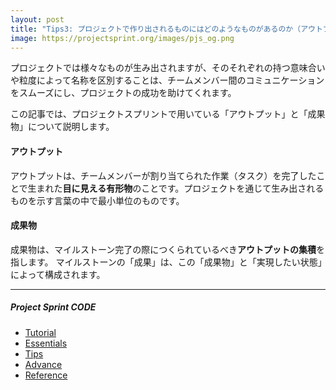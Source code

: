 ```yaml
---
layout: post
title: "Tips3: プロジェクトで作り出されるものにはどのようなものがあるのか（アウトプット/成果物）"
image: https://projectsprint.org/images/pjs_og.png
---
```


プロジェクトでは様々なものが生み出されますが、そのそれぞれの持つ意味合いや粒度によって名称を区別することは、チームメンバー間のコミュニケーションをスムーズにし、プロジェクトの成功を助けてくれます。

この記事では、プロジェクトスプリントで用いている「アウトプット」と「成果物」について説明します。

#### アウトプット
アウトプットは、チームメンバーが割り当てられた作業（タスク）を完了したことで生まれた**目に見える有形物**のことです。プロジェクトを通じて生み出されるものを示す言葉の中で最小単位のものです。

#### 成果物
成果物は、マイルストーン完了の際につくられているべき**アウトプットの集積**を指します。
マイルストーンの「成果」は、この「成果物」と「実現したい状態」によって構成されます。


---

##### Project Sprint CODE
- [Tutorial](../tutorial/index.md)
- [Essentials](../essentials.md)
- [Tips](../tips/index.md)
- [Advance](../advance.md)
- [Reference](../reference.md)
